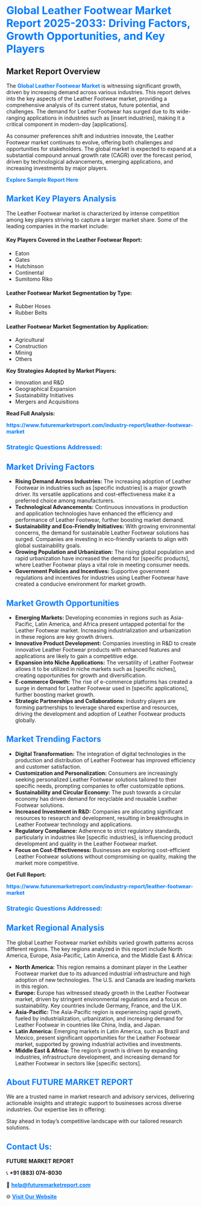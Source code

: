 <h1 style="color: #007BFF;">Global Leather Footwear Market Report 2025-2033: Driving Factors, Growth Opportunities, and Key Players</h1>

<section id="overview">
<h2>Market Report Overview</h2>
<p>The <a href="https://www.futuremarketreport.com/industry-report/leather-footwear-market" style="color: #007BFF; text-decoration: none;"><strong>Global Leather Footwear Market</strong></a> is witnessing significant growth, driven by increasing demand across various industries. This report delves into the key aspects of the Leather Footwear market, providing a comprehensive analysis of its current status, future potential, and challenges. The demand for Leather Footwear has surged due to its wide-ranging applications in industries such as [insert industries], making it a critical component in modern-day [applications].</p>
<p>As consumer preferences shift and industries innovate, the Leather Footwear market continues to evolve, offering both challenges and opportunities for stakeholders. The global market is expected to expand at a substantial compound annual growth rate (CAGR) over the forecast period, driven by technological advancements, emerging applications, and increasing investments by major players.</p>
</section>

<section id="overview">
<p><a href="https://www.futuremarketreport.com/request-sample/reportId=34693" style="color: #007BFF; text-decoration: none;"><strong>Explore Sample Report Here</strong></a></p>
</section>

<section id="key-players">
<h2 style="color: #007BFF;">Market Key Players Analysis</h2>
<p>The Leather Footwear market is characterized by intense competition among key players striving to capture a larger market share. Some of the leading companies in the market include:</p>
<h4>Key Players Covered in the Leather Footwear Report:</h4>
<ul><li>Eaton</li><li>Gates</li><li>Hutchinson</li><li>Continental</li><li>Sumitomo Riko</li></ul>
<h4>Leather Footwear Market Segmentation by Type:</h4>
<ul><li>Rubber Hoses</li><li>Rubber Belts</li></ul>

<h4>Leather Footwear Market Segmentation by Application:</h4>
<ul><li>Agricultural</li><li>Construction</li><li>Mining</li><li>Others</li></ul>
<p><strong>Key Strategies Adopted by Market Players:</strong></p>
<ul>
<li>Innovation and R&D</li>
<li>Geographical Expansion</li>
<li>Sustainability Initiatives</li>
<li>Mergers and Acquisitions</li>
</ul>
</section>

<section>
<p><strong>Read Full Analysis: </strong></p><a href="https://www.futuremarketreport.com/industry-report/leather-footwear-market" style="color: #007BFF; text-decoration: none;"><strong>https://www.futuremarketreport.com/industry-report/leather-footwear-market</strong></a>
<h3 style="color: #007BFF;">Strategic Questions Addressed:</h3>
</section>

<section id="driving-factors">
<h2 style="color: #007BFF;">Market Driving Factors</h2>
<ul>
<li><strong>Rising Demand Across Industries:</strong> The increasing adoption of Leather Footwear in industries such as [specific industries] is a major growth driver. Its versatile applications and cost-effectiveness make it a preferred choice among manufacturers.</li>
<li><strong>Technological Advancements:</strong> Continuous innovations in production and application technologies have enhanced the efficiency and performance of Leather Footwear, further boosting market demand.</li>
<li><strong>Sustainability and Eco-Friendly Initiatives:</strong> With growing environmental concerns, the demand for sustainable Leather Footwear solutions has surged. Companies are investing in eco-friendly variants to align with global sustainability goals.</li>
<li><strong>Growing Population and Urbanization:</strong> The rising global population and rapid urbanization have increased the demand for [specific products], where Leather Footwear plays a vital role in meeting consumer needs.</li>
<li><strong>Government Policies and Incentives:</strong> Supportive government regulations and incentives for industries using Leather Footwear have created a conducive environment for market growth.</li>
</ul>
</section>

<section id="growth-opportunities">
<h2 style="color: #007BFF;">Market Growth Opportunities</h2>
<ul>
<li><strong>Emerging Markets:</strong> Developing economies in regions such as Asia-Pacific, Latin America, and Africa present untapped potential for the Leather Footwear market. Increasing industrialization and urbanization in these regions are key growth drivers.</li>
<li><strong>Innovative Product Development:</strong> Companies investing in R&D to create innovative Leather Footwear products with enhanced features and applications are likely to gain a competitive edge.</li>
<li><strong>Expansion into Niche Applications:</strong> The versatility of Leather Footwear allows it to be utilized in niche markets such as [specific niches], creating opportunities for growth and diversification.</li>
<li><strong>E-commerce Growth:</strong> The rise of e-commerce platforms has created a surge in demand for Leather Footwear used in [specific applications], further boosting market growth.</li>
<li><strong>Strategic Partnerships and Collaborations:</strong> Industry players are forming partnerships to leverage shared expertise and resources, driving the development and adoption of Leather Footwear products globally.</li>
</ul>
</section>

<section id="trending-factors">
<h2 style="color: #007BFF;">Market Trending Factors</h2>
<ul>
<li><strong>Digital Transformation:</strong> The integration of digital technologies in the production and distribution of Leather Footwear has improved efficiency and customer satisfaction.</li>
<li><strong>Customization and Personalization:</strong> Consumers are increasingly seeking personalized Leather Footwear solutions tailored to their specific needs, prompting companies to offer customizable options.</li>
<li><strong>Sustainability and Circular Economy:</strong> The push towards a circular economy has driven demand for recyclable and reusable Leather Footwear solutions.</li>
<li><strong>Increased Investment in R&D:</strong> Companies are allocating significant resources to research and development, resulting in breakthroughs in Leather Footwear technology and applications.</li>
<li><strong>Regulatory Compliance:</strong> Adherence to strict regulatory standards, particularly in industries like [specific industries], is influencing product development and quality in the Leather Footwear market.</li>
<li><strong>Focus on Cost-Effectiveness:</strong> Businesses are exploring cost-efficient Leather Footwear solutions without compromising on quality, making the market more competitive.</li>
</ul>
</section>

<section>
<p><strong>Get Full Report: </strong></p><a href="https://www.futuremarketreport.com/industry-report/leather-footwear-market" style="color: #007BFF; text-decoration: none;"><strong>https://www.futuremarketreport.com/industry-report/leather-footwear-market</strong></a>
<h3 style="color: #007BFF;">Strategic Questions Addressed:</h3>
</section>


<section id="regional-analysis">
<h2 style="color: #007BFF;">Market Regional Analysis</h2>
<p>The global Leather Footwear market exhibits varied growth patterns across different regions. The key regions analyzed in this report include North America, Europe, Asia-Pacific, Latin America, and the Middle East & Africa:</p>
<ul>
<li><strong>North America:</strong> This region remains a dominant player in the Leather Footwear market due to its advanced industrial infrastructure and high adoption of new technologies. The U.S. and Canada are leading markets in this region.</li>
<li><strong>Europe:</strong> Europe has witnessed steady growth in the Leather Footwear market, driven by stringent environmental regulations and a focus on sustainability. Key countries include Germany, France, and the U.K.</li>
<li><strong>Asia-Pacific:</strong> The Asia-Pacific region is experiencing rapid growth, fueled by industrialization, urbanization, and increasing demand for Leather Footwear in countries like China, India, and Japan.</li>
<li><strong>Latin America:</strong> Emerging markets in Latin America, such as Brazil and Mexico, present significant opportunities for the Leather Footwear market, supported by growing industrial activities and investments.</li>
<li><strong>Middle East & Africa:</strong> The region’s growth is driven by expanding industries, infrastructure development, and increasing demand for Leather Footwear in sectors like [specific sectors].</li>
</ul>
</section>

<footer>
<h2 style="color: #007BFF;">About FUTURE MARKET REPORT</h2>
<p>We are a trusted name in market research and advisory services, delivering actionable insights and strategic support to businesses across diverse industries. Our expertise lies in offering:</p>

<p>Stay ahead in today’s competitive landscape with our tailored research solutions.</p>

<h2 style="color: #007BFF;">Contact Us:</h2>
<p><strong>FUTURE MARKET REPORT</strong></p>
<p>📞 <strong>+91 (883) 074-8030</strong></p>
<p>📧 <strong><a href="mailto:help@futuremarketreport.com" style="color: #007BFF;">help@futuremarketreport.com</a></strong></p>
<p>🌐 <strong><a href="https://www.futuremarketreport.com/" style="color: #007BFF;">Visit Our Website</a></strong></p>
</footer>